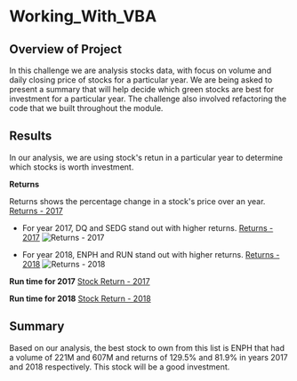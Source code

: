 # **Working_With_VBA**

## **Overview of Project**

In this challenge we are analysis stocks data, with focus on volume and daily closing price of stocks for a particular year. 
We are being asked to present a summary that will help decide which green stocks are best for investment for a particular year. The challenge also involved refactoring the code that we built throughout the module.

## **Results**

In our analysis, we are using stock's retun in a particular year to determine which stocks is worth investment. 

**Returns**

Returns shows the percentage change in a stock's price over an year. 
[Returns - 2017](https://github.com/pnimma01/Working_With_VBA/blob/3e1c7cb0d38d8b332b0631d345cf2f98c0da29de/Resources/Results_Sorted_2017)
- For year 2017, DQ and SEDG stand out with higher returns.
[Returns - 2017](https://github.com/pnimma01/Working_With_VBA/blob/3e1c7cb0d38d8b332b0631d345cf2f98c0da29de/Resources/Results_Sorted_2017)
![Returns - 2017](Resources/Results_Sorted_2017)

- For year 2018, ENPH and RUN stand out with higher returns.
[Returns - 2018](https://github.com/pnimma01/Working_With_VBA/blob/3e1c7cb0d38d8b332b0631d345cf2f98c0da29de/Resources/Results_Sorted_2018)
![Returns - 2018](Resources/Results_Sorted_2018)

**Run time for 2017**
[Stock Return - 2017](https://github.com/pnimma01/Working_With_VBA/blob/3e1c7cb0d38d8b332b0631d345cf2f98c0da29de/Resources/VBA_Challenge_2017.png)

**Run time for 2018**
[Stock Return - 2018](https://github.com/pnimma01/Working_With_VBA/blob/3e1c7cb0d38d8b332b0631d345cf2f98c0da29de/Resources/VBA_Challenge_2018.png)


## **Summary**

Based on our analysis, the best stock to own from this list is ENPH that had a volume of 221M and 607M and returns of 129.5% and 81.9% in years 2017 and 2018 respectively. This stock will be a good investment.



